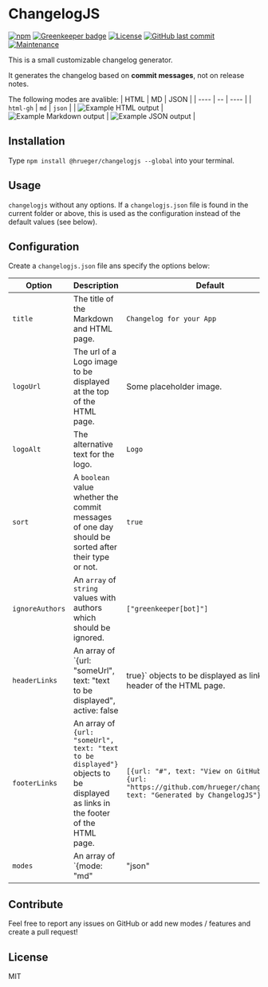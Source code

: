 # ChangelogJS

[![npm](https://img.shields.io/npm/v/@hrueger/changelogjs)](https://npmjs.com/package/@hrueger/changelogjs)
[![Greenkeeper badge](https://badges.greenkeeper.io/hrueger/changelogjs.svg)](https://greenkeeper.io/)
[![License](https://img.shields.io/badge/License-MIT-blue)](./LICENSE.md)
[![GitHub last commit](https://img.shields.io/github/last-commit/hrueger/changelogjs?color=brightgreen)](https://github.com/hrueger/changelogjs/commits)
[![Maintenance](https://img.shields.io/maintenance/yes/2020)](https://github.com/hrueger/changelogjs/commits)

This is a small customizable changelog generator.

It generates the changelog based on **commit messages**, not on release notes.

The following modes are avalible:
| HTML | MD | JSON |
| ---- | -- | ---- |
| `html-gh` | `md` | `json` |
| ![Example HTML output](./example_html_output.png) | ![Example Markdown output](./example_md_output.png) | ![Example JSON output](./example_json_output.png) |

## Installation
Type `npm install @hrueger/changelogjs --global` into your terminal.

## Usage
`changelogjs` without any options. If a `changelogjs.json` file is found in the current folder or above, this is used as the configuration instead of the default values (see below).

## Configuration
Create a `changelogjs.json` file ans specify the options below:

| Option | Description | Default |
| ------ | ----------- | ------- |
| `title` | The title of the Markdown and HTML page. | `Changelog for your App` |
| `logoUrl` | The url of a Logo image to be displayed at the top of the HTML page. | Some placeholder image. |
| `logoAlt` | The alternative text for the logo. | `Logo` |
| `sort` | A `boolean` value whether the commit messages of one day should be sorted after their type or not. | `true` |
| `ignoreAuthors` | An `array` of `string` values with authors which should be ignored. | `["greenkeeper[bot]"]` |
| `headerLinks` | An array of `{url: "someUrl", text: "text to be displayed", active: false|true}` objects to be displayed as links in the header of the HTML page. | `[{url: "/", text: "Docs"}, {url: "#", text: "Changelog", active: true}]` |
| `footerLinks` | An array of `{url: "someUrl", text: "text to be displayed"}` objects to be displayed as links in the footer of the HTML page. | `[{url: "#", text: "View on GitHub"}, {url: "https://github.com/hrueger/changelogjs", text: "Generated by ChangelogJS"}]` |
| `modes` | An array of `{mode: "md"|"json"|"html-gh", file: "someFileName.ext"}` objects defining which output files with which modes should be generated. See above for the avalible modes. | `[{mode: "md", file: "CHANGELOG.md"}, {mode: "json", file: "CHANGELOG.json"}, {mode: "html-gh", file: "CHANGELOG.html"}]` |

## Contribute
Feel free to report any issues on GitHub or add new modes / features and create a pull request!

## License
MIT
